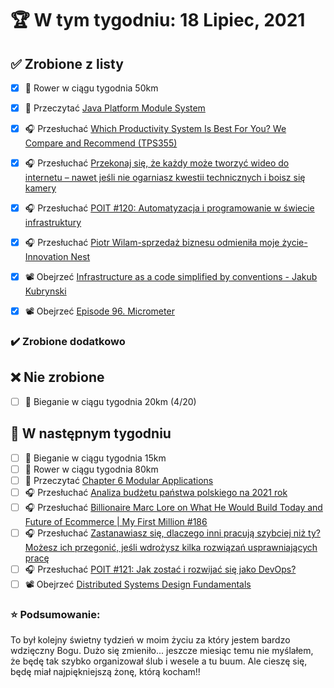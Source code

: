 # 🏆 W tym tygodniu: 18 Lipiec, 2021


## ✅ Zrobione z listy
- [x] 🚴 Rower w ciągu tygodnia 50km
- [x] 📗 Przeczytać [Java Platform Module System](https://learning-notes.mistermicheels.com/java/java-platform-module-system) 
- [x] 🎧 Przesłuchać [Which Productivity System Is Best For You? We Compare and Recommend (TPS355)](https://www.asianefficiency.com/podcasts/355-productivity-systems/)
- [x] 🎧 Przesłuchać [Przekonaj się, że każdy może tworzyć wideo do internetu – nawet jeśli nie ogarniasz kwestii technicznych i boisz się kamery](https://malawielkafirma.pl/tworzenie-wideo-do-internetu/)
- [x] 🎧 Przesłuchać [POIT #120: Automatyzacja i programowanie w świecie infrastruktury](https://porozmawiajmyoit.pl/poit-120-automatyzacja-i-programowanie-w-swiecie-infrastruktury/)
- [x] 🎧 Przesłuchać [Piotr Wilam-sprzedaż biznesu odmieniła moje życie-Innovation Nest](https://zaprojektujswojezycie.pl/piotr-wilam-sprzedaz-biznesu-odmienila-moje-zycie-innovation-nest/)
- [x] 📽️ Obejrzeć [Infrastructure as a code simplified by conventions - Jakub Kubrynski](https://youtu.be/g5NF3gj7fzs)
- [x] 📽️ Obejrzeć [Episode 96. Micrometer](https://youtu.be/HGcChkJzdFs)


### ✔️ Zrobione dodatkowo


## ❌ Nie zrobione
- [ ] 🏃 Bieganie w ciągu tygodnia 20km (4/20)


## 📝 W następnym tygodniu
- [ ] 🏃 Bieganie w ciągu tygodnia 15km
- [ ] 🚴 Rower w ciągu tygodnia 80km
- [ ] 📗 Przeczytać [Chapter 6 Modular Applications](https://www.amazon.com/Oracle-Certified-Professional-Developer-Complete/dp/1119619130) 
- [ ] 🎧 Przesłuchać [Analiza budżetu państwa polskiego na 2021 rok](https://inwestomat.eu/analiza-budzetu-panstwa-polskiego-na-2021-rok/)
- [ ] 🎧 Przesłuchać [Billionaire Marc Lore on What He Would Build Today and Future of Ecommerce | My First Million #186](https://youtu.be/3NfcPxFct-s)
- [ ] 🎧 Przesłuchać [Zastanawiasz się, dlaczego inni pracują szybciej niż ty? Możesz ich przegonić, jeśli wdrożysz kilka rozwiązań usprawniających pracę](https://malawielkafirma.pl/jak-pracowac-szybciej/)
- [ ] 🎧 Przesłuchać [POIT #121: Jak zostać i rozwijać się jako DevOps?](https://porozmawiajmyoit.pl/poit-121-jak-zostac-i-rozwijac-sie-jako-devops/)
- [ ] 📽️ Obejrzeć [Distributed Systems Design Fundamentals](https://learn.particular.net/courses/take/distributed-systems-design-fundamentals-online/)

### ⭐ Podsumowanie:
To był kolejny świetny tydzień w moim życiu za który jestem bardzo wdzięczny Bogu. Dużo się zmieniło... jeszcze miesiąc temu nie myślałem, że będę tak szybko organizował ślub i wesele a tu buum. Ale cieszę się, będę miał najpiękniejszą żonę, którą kocham!!
